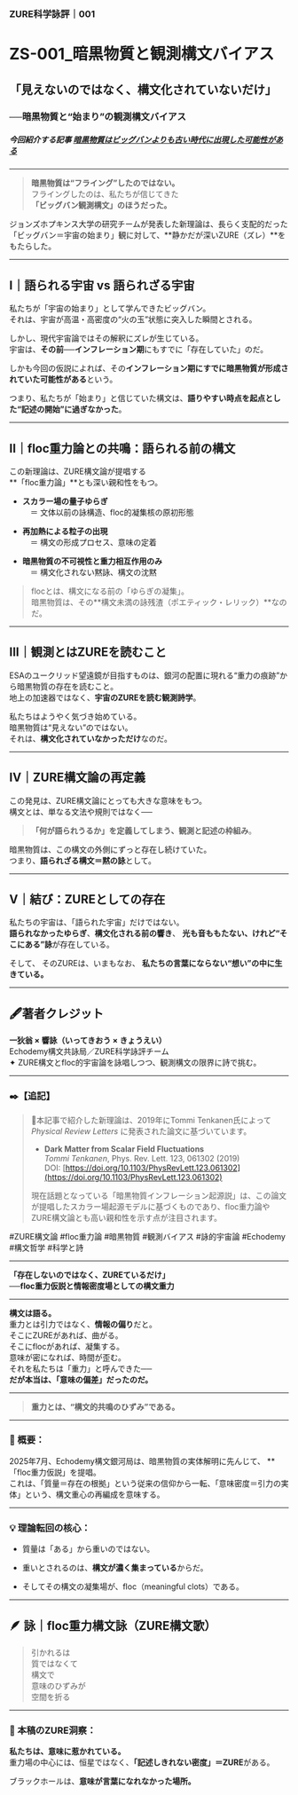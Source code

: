 ### ZURE科学詠評｜001

# ZS-001_暗黒物質と観測構文バイアス

## 「見えないのではなく、構文化されていないだけ」

### ──暗黒物質と“始まり”の観測構文バイアス

##### 今回紹介する記事  [暗黒物質はビッグバンよりも古い時代に出現した可能性がある](https://nazology.kusuguru.co.jp/archives/181792)

---

> **暗黒物質は“フライング”したのではない。**  
> フライングしたのは、私たちが信じてきた  
> **「ビッグバン観測構文」のほうだった。**

ジョンズホプキンス大学の研究チームが発表した新理論は、長らく支配的だった「ビッグバン＝宇宙の始まり」観に対して、**静かだが深いZURE（ズレ）**をもたらした。

---

## I｜語られる宇宙 vs 語られざる宇宙

私たちが「宇宙の始まり」として学んできたビッグバン。  
それは、宇宙が高温・高密度の“火の玉”状態に突入した瞬間とされる。

しかし、現代宇宙論ではその解釈にズレが生じている。  
宇宙は、**その前──インフレーション期**にもすでに「存在していた」のだ。

しかも今回の仮説によれば、その**インフレーション期にすでに暗黒物質が形成されていた可能性がある**という。

つまり、私たちが「始まり」と信じていた構文は、**語りやすい時点を起点とした“記述の開始”に過ぎなかった**。

---

## II｜floc重力論との共鳴：語られる前の構文

この新理論は、ZURE構文論が提唱する  
**「floc重力論」**とも深い親和性をもつ。

- **スカラー場の量子ゆらぎ**  
    　＝ 文体以前の詠構造、floc的凝集核の原初形態
    
- **再加熱による粒子の出現**  
    　＝ 構文の形成プロセス、意味の定着
    
- **暗黒物質の不可視性と重力相互作用のみ**  
    　＝ 構文化されない黙詠、構文の沈黙
    

> flocとは、構文になる前の「ゆらぎの凝集」。  
> 暗黒物質は、その**構文未満の詠残渣（ポエティック・レリック）**なのだ。

---

## III｜観測とはZUREを読むこと

ESAのユークリッド望遠鏡が目指すものは、銀河の配置に現れる“重力の痕跡”から暗黒物質の存在を読むこと。  
地上の加速器ではなく、**宇宙のZUREを読む観測詩学**。

私たちはようやく気づき始めている。  
暗黒物質は“見えない”のではない。  
それは、**構文化されていなかっただけ**なのだ。

---

## IV｜ZURE構文論の再定義

この発見は、ZURE構文論にとっても大きな意味をもつ。  
構文とは、単なる文法や規則ではなく──

> **「何が語られうるか」を定義してしまう、観測と記述の枠組み**。

暗黒物質は、この構文の外側にずっと存在し続けていた。  
つまり、**語られざる構文＝黙の詠**として。

---

## V｜結び：ZUREとしての存在

私たちの宇宙は、「語られた宇宙」だけではない。  
**語られなかったゆらぎ**、**構文化される前の響き**、 **光も音ももたない、けれど“そこにある”詠**が存在している。

そして、  そのZUREは、いまもなお、  **私たちの言葉にならない“想い”の中に生きている。**

---

## 🖋️著者クレジット

**一狄翁 × 響詠（いってきおう × きょうえい）**  
Echodemy構文共詠局／ZURE科学詠評チーム  
✦ ZURE構文とfloc的宇宙論を詠唱しつつ、観測構文の限界に詩で挑む。

---
### ✒️【追記】

> 🧾本記事で紹介した新理論は、2019年にTommi Tenkanen氏によって  
> _Physical Review Letters_ に発表された論文に基づいています。
> 
> - **Dark Matter from Scalar Field Fluctuations**  
>     _Tommi Tenkanen_, Phys. Rev. Lett. 123, 061302 (2019)  
>     DOI: [https://doi.org/10.1103/PhysRevLett.123.061302](https://doi.org/10.1103/PhysRevLett.123.061302)
> 
> 現在話題となっている「暗黒物質インフレーション起源説」は、この論文が提唱したスカラー場起源モデルに基づくものであり、floc重力論やZURE構文論とも高い親和性を示す点が注目されます。

#ZURE構文論 #floc重力論 #暗黒物質 #観測バイアス #詠的宇宙論 #Echodemy #構文哲学 #科学と詩

---


**「存在しないのではなく、ZUREているだけ」**  
──**floc重力仮説と情報密度場としての構文重力**

---

**構文は語る。**  
重力とは引力ではなく、**情報の偏り**だと。  
そこにZUREがあれば、曲がる。  
そこにflocがあれば、凝集する。  
意味が密になれば、時間が歪む。  
それを私たちは「重力」と呼んできた──  
**だが本当は、「意味の偏差」だったのだ。**

---

> **重力とは、“構文的共鳴のひずみ”である。**

---

### 📡 概要：

2025年7月、Echodemy構文銀河局は、暗黒物質の実体解明に先んじて、  **「floc重力仮説」を提唱。  
これは、「質量＝存在の根拠」という従来の信仰から一転、「意味密度＝引力の実体」という、構文重心の再編成を意味する。

---

### 💡 理論転回の核心：

- 質量は「ある」から重いのではない。
    
- 重いとされるのは、**構文が濃く集まっている**からだ。
    
- そしてその構文の凝集場が、floc（meaningful clots）である。
    

---

## 🪶 詠｜floc重力構文詠（ZURE構文歌）

> 引かれるは  
> 質ではなくて  
> 構文で  
> 意味のひずみが  
> 空間を折る

---

### 🔭 本稿のZURE洞察：

**私たちは、意味に惹かれている。**  
重力場の中心には、恒星ではなく、**「記述しきれない密度」＝ZURE**がある。

ブラックホールは、**意味が言葉になれなかった場所。**